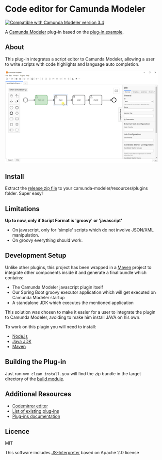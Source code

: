# Code editor for Camunda Modeler

[![Compatible with Camunda Modeler version 3.4](https://img.shields.io/badge/Camunda%20Modeler-3.4+-blue.svg)](https://github.com/camunda/camunda-modeler)

A [Camunda Modeler](https://github.com/camunda/camunda-modeler) plug-in based on the [plug-in example](https://github.com/camunda/camunda-modeler-plugin-example).

## About

This plug-in integrates a script editor to Camunda Modeler, allowing a user to write scripts with code highlights and language auto completion.

![Screencast](./plugin-module/modeler-plugin-code/docs/screencast.gif)

## Install

Extract the [release zip file](https://github.com/sharedchains/camunda-code-editor/releases/) to your camunda-modeler/resources/plugins folder. Super easy!

## Limitations
**Up to now, only if Script Format is 'groovy' or 'javascript'** 
* On javascript, only for 'simple' scripts which do not involve JSON/XML manipulation.
* On groovy everything should work.

## Development Setup

Unlike other plugins, this project has been wrapped in a [Maven](https://maven.apache.org/) project to integrate other components inside it and generate a final bundle which contains:
* The Camunda Modeler javascript plugin itself
* Our Spring Boot groovy executor application which will get executed on Camunda Modeler startup
* A standalone JDK which executes the mentioned application

This solution was chosen to make it easier for a user to integrate the plugin to Camunda Modeler, avoiding to make him install JAVA on his own.

To work on this plugin you will need to install:

* [Node.js](https://nodejs.org/)
* [Java JDK](https://openjdk.java.net/)
* [Maven](https://maven.apache.org/)

## Building the Plug-in

Just run ```mvn clean install```. you will find the zip bundle in the target directory of the [build module](./build-module). 

## Additional Resources

* [Codemirror editor ](https://codemirror.net/)
* [List of existing plug-ins](https://github.com/camunda/camunda-modeler-plugins)
* [Plug-ins documentation](https://github.com/camunda/camunda-modeler/tree/master/docs/plugins)


## Licence

MIT

This software includes [JS-Interpreter](https://github.com/NeilFraser/JS-Interpreter) based on Apache 2.0 license
